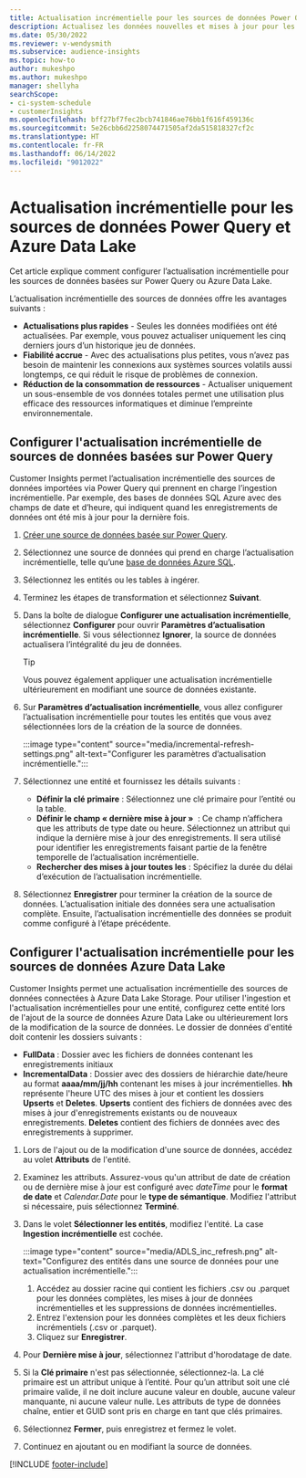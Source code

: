 ```yaml
---
title: Actualisation incrémentielle pour les sources de données Power Query et Azure Data Lake
description: Actualisez les données nouvelles et mises à jour pour les grandes sources de données en fonction des sources de données Power Query ou Azure Data Lake.
ms.date: 05/30/2022
ms.reviewer: v-wendysmith
ms.subservice: audience-insights
ms.topic: how-to
author: mukeshpo
ms.author: mukeshpo
manager: shellyha
searchScope:
- ci-system-schedule
- customerInsights
ms.openlocfilehash: bff27bf7fec2bcb741846ae76bb1f616f459136c
ms.sourcegitcommit: 5e26cbb6d2258074471505af2da515818327cf2c
ms.translationtype: HT
ms.contentlocale: fr-FR
ms.lasthandoff: 06/14/2022
ms.locfileid: "9012022"
---
```

# <a name="incremental-refresh-for-power-query-and-azure-data-lake-data-sources"></a>Actualisation incrémentielle pour les sources de données Power Query et Azure Data Lake

Cet article explique comment configurer l’actualisation incrémentielle pour les sources de données basées sur Power Query ou Azure Data Lake.

L’actualisation incrémentielle des sources de données offre les avantages suivants :

- **Actualisations plus rapides** - Seules les données modifiées ont été actualisées. Par exemple, vous pouvez actualiser uniquement les cinq derniers jours d’un historique jeu de données.
- **Fiabilité accrue** - Avec des actualisations plus petites, vous n’avez pas besoin de maintenir les connexions aux systèmes sources volatils aussi longtemps, ce qui réduit le risque de problèmes de connexion.
- **Réduction de la consommation de ressources** - Actualiser uniquement un sous-ensemble de vos données totales permet une utilisation plus efficace des ressources informatiques et diminue l’empreinte environnementale.

## <a name="configure-incremental-refresh-for-data-sources-based-on-power-query"></a>Configurer l'actualisation incrémentielle de sources de données basées sur Power Query

Customer Insights permet l’actualisation incrémentielle des sources de données importées via Power Query qui prennent en charge l’ingestion incrémentielle. Par exemple, des bases de données SQL Azure avec des champs de date et d’heure, qui indiquent quand les enregistrements de données ont été mis à jour pour la dernière fois.

1. [Créer une source de données basée sur Power Query](connect-power-query.md).

1. Sélectionnez une source de données qui prend en charge l’actualisation incrémentielle, telle qu’une [base de données Azure SQL](/power-query/connectors/azuresqldatabase).

1. Sélectionnez les entités ou les tables à ingérer.

1. Terminez les étapes de transformation et sélectionnez **Suivant**.

1. Dans la boîte de dialogue **Configurer une actualisation incrémentielle**, sélectionnez **Configurer** pour ouvrir **Paramètres d’actualisation incrémentielle**. Si vous sélectionnez **Ignorer**, la source de données actualisera l’intégralité du jeu de données.
   > [!TIP]
   > Vous pouvez également appliquer une actualisation incrémentielle ultérieurement en modifiant une source de données existante.

1. Sur **Paramètres d’actualisation incrémentielle**, vous allez configurer l’actualisation incrémentielle pour toutes les entités que vous avez sélectionnées lors de la création de la source de données.

   :::image type="content" source="media/incremental-refresh-settings.png" alt-text="Configurer les paramètres d’actualisation incrémentielle.":::

1. Sélectionnez une entité et fournissez les détails suivants :

   - **Définir la clé primaire** : Sélectionnez une clé primaire pour l’entité ou la table.
   - **Définir le champ « dernière mise à jour »**  : Ce champ n’affichera que les attributs de type date ou heure. Sélectionnez un attribut qui indique la dernière mise à jour des enregistrements. Il sera utilisé pour identifier les enregistrements faisant partie de la fenêtre temporelle de l’actualisation incrémentielle.
   - **Rechercher des mises à jour toutes les** : Spécifiez la durée du délai d’exécution de l’actualisation incrémentielle.

1. Sélectionnez **Enregistrer** pour terminer la création de la source de données. L’actualisation initiale des données sera une actualisation complète. Ensuite, l’actualisation incrémentielle des données se produit comme configuré à l’étape précédente.

## <a name="configure-incremental-refresh-for-azure-data-lake-data-sources"></a>Configurer l'actualisation incrémentielle pour les sources de données Azure Data Lake

Customer Insights permet une actualisation incrémentielle des sources de données connectées à Azure Data Lake Storage. Pour utiliser l'ingestion et l'actualisation incrémentielles pour une entité, configurez cette entité lors de l'ajout de la source de données Azure Data Lake ou ultérieurement lors de la modification de la source de données. Le dossier de données d'entité doit contenir les dossiers suivants :

- **FullData** : Dossier avec les fichiers de données contenant les enregistrements initiaux
- **IncrementalData** : Dossier avec des dossiers de hiérarchie date/heure au format **aaaa/mm/jj/hh** contenant les mises à jour incrémentielles. **hh** représente l'heure UTC des mises à jour et contient les dossiers **Upserts** et **Deletes**. **Upserts** contient des fichiers de données avec des mises à jour d'enregistrements existants ou de nouveaux enregistrements. **Deletes** contient des fichiers de données avec des enregistrements à supprimer.

1. Lors de l'ajout ou de la modification d'une source de données, accédez au volet **Attributs** de l'entité.

1. Examinez les attributs. Assurez-vous qu'un attribut de date de création ou de dernière mise à jour est configuré avec *dateTime* pour le **format de date** et *Calendar.Date* pour le **type de sémantique**. Modifiez l'attribut si nécessaire, puis sélectionnez **Terminé**.

1. Dans le volet **Sélectionner les entités**, modifiez l'entité. La case **Ingestion incrémentielle** est cochée.

   :::image type="content" source="media/ADLS_inc_refresh.png" alt-text="Configurez des entités dans une source de données pour une actualisation incrémentielle.":::

   1. Accédez au dossier racine qui contient les fichiers .csv ou .parquet pour les données complètes, les mises à jour de données incrémentielles et les suppressions de données incrémentielles.
   1. Entrez l'extension pour les données complètes et les deux fichiers incrémentiels (\.csv or \.parquet).
   1. Cliquez sur **Enregistrer**.

1. Pour **Dernière mise à jour**, sélectionnez l'attribut d'horodatage de date.

1. Si la **Clé primaire** n'est pas sélectionnée, sélectionnez-la. La clé primaire est un attribut unique à l’entité. Pour qu’un attribut soit une clé primaire valide, il ne doit inclure aucune valeur en double, aucune valeur manquante, ni aucune valeur nulle. Les attributs de type de données chaîne, entier et GUID sont pris en charge en tant que clés primaires.

1. Sélectionnez **Fermer**, puis enregistrez et fermez le volet.

1. Continuez en ajoutant ou en modifiant la source de données.

[!INCLUDE [footer-include](includes/footer-banner.md)]
